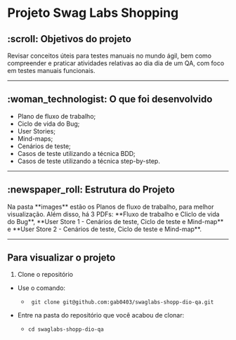 # Projeto Swag Labs Shopping

<h2> :scroll: Objetivos do projeto</h2>

<p> Revisar conceitos úteis para testes manuais no mundo ágil, bem como compreender e praticar atividades relativas ao dia dia de um QA, com foco em testes manuais funcionais. </p>

----

<h2> :woman_technologist: O que foi desenvolvido</h2>
<ul>
<li>Plano de fluxo de trabalho;</li>
<li>Ciclo de vida do Bug;</li>
<li>User Stories;</li>
<li>Mind-maps;</li>
<li>Cenários de teste;</li>
<li>Casos de teste utilizando a técnica BDD;</li>
<li>Casos de teste utilizando a técnica step-by-step.</li>
</ul>

----

<h2> :newspaper_roll: Estrutura do Projeto </h2>
<p> Na pasta **images** estão os Planos de fluxo de trabalho, para melhor visualização. Além disso, há 3 PDFs: **Fluxo de trabalho e Cliclo de vida do Bug**, **User Store 1 - Cenários de teste, Ciclo de teste e Mind-map** e **User Store 2 - Cenários de teste, Ciclo de teste e Mind-map**.
</p>

---- 

<h2> Para visualizar o projeto </h2>

1. Clone o repositório

- Use o comando:  
    - ` git clone git@github.com:gab0403/swaglabs-shopp-dio-qa.git`

- Entre na pasta do repositório que você acabou de clonar:
    - `cd swaglabs-shopp-dio-qa`